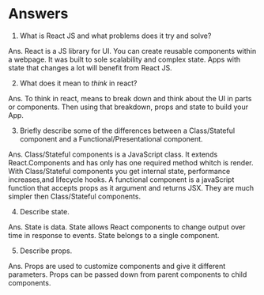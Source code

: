 # Answers

1.  What is React JS and what problems does it try and solve?

Ans. React is a JS library for UI. You can create reusable components within        a webpage. It was built to sole scalability and complex state.
	   Apps with state that changes a lot will benefit from React JS.


2.  What does it mean to _think_ in react?

Ans. To think in react, means to break down and think about the UI in parts       or components. Then using that breakdown, props and state to build your      App.

3.  Briefly describe some of the differences between a Class/Stateful            component and a Functional/Presentational component.

Ans. Class/Stateful components is a JavaScript class. It extends                  React.Components and has only has one required method whitch is render.      With Class/Stateful components you get internal state, performance           increases,and lifecycle hooks. A functional component is a javaScript        function that accepts props as it argument and returns JSX. They are         much simpler then Class/Stateful components.

4.  Describe state.

Ans. State is data. State allows React components to change output over time      in response to events. State belongs to a single component.

5.  Describe props.

Ans. Props are used to customize components and give it different                 parameters. Props can be passed down from parent components to child         components.
